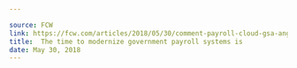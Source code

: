 ```yaml
---

source: FCW
link: https://fcw.com/articles/2018/05/30/comment-payroll-cloud-gsa-angerman.aspx
title:  The time to modernize government payroll systems is
date: May 30, 2018
---
```

